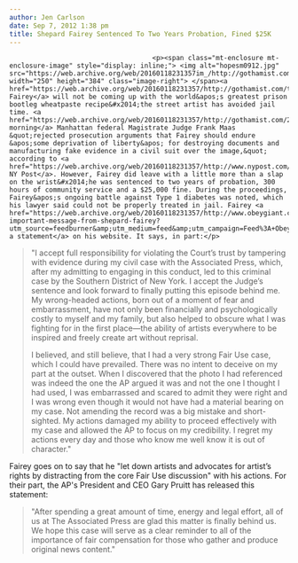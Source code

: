 ```yaml
---
author: Jen Carlson
date: Sep 7, 2012 1:38 pm
title: Shepard Fairey Sentenced To Two Years Probation, Fined $25K
---
```


	
										<p><span class="mt-enclosure mt-enclosure-image" style="display: inline;"> <img alt="hopesm0912.jpg" src="https://web.archive.org/web/20160118231357im_/http://gothamist.com/attachments/arts_jen/hopesm0912.jpg" width="250" height="384" class="image-right"> </span><a href="https://web.archive.org/web/20160118231357/http://gothamist.com/tags/shepardfairey">Shepard Fairey</a> will not be coming up with the world&apos;s greatest prison bootleg wheatpaste recipe&#x2014;the street artist has avoided jail time. <a href="https://web.archive.org/web/20160118231357/http://gothamist.com/2012/09/07/shepard_fairey_2.php">This morning</a> Manhattan federal Magistrate Judge Frank Maas &quot;rejected prosecution arguments that Fairey should endure &apos;some deprivation of liberty&apos; for destroying documents and manufacturing fake evidence in a civil suit over the image,&quot; according to <a href="https://web.archive.org/web/20160118231357/http://www.nypost.com/p/news/local/manhattan/obama_hope_poster_artist_gets_probation_1Fqb5aJ19wbYJfO2jezyCI">the NY Post</a>. However, Fairey did leave with a little more than a slap on the wrist&#x2014;he was sentenced to two years of probation, 300 hours of community service and a $25,000 fine. During the proceedings, Fairey&apos;s ongoing battle against Type 1 diabetes was noted, which his lawyer said could not be properly treated in jail. Fairey <a href="https://web.archive.org/web/20160118231357/http://www.obeygiant.com/headlines/an-important-message-from-shepard-fairey?utm_source=feedburner&amp;utm_medium=feed&amp;utm_campaign=Feed%3A+ObeyGiant+%28Obey+Giant%29&amp;utm_content=Google+Reader">released a statement</a> on his website. It says, in part:</p>

<blockquote>&quot;I accept full responsibility for violating the Court&#x2019;s trust by tampering with evidence during my civil case with the Associated Press, which, after my admitting to engaging in this conduct, led to this criminal case by the Southern District of New York. I accept the Judge&#x2019;s sentence and look forward to finally putting this episode behind me. My wrong-headed actions, born out of a moment of fear and embarrassment, have not only been financially and psychologically costly to myself and my family, but also helped to obscure what I was fighting for in the first place&#x2014;the ability of artists everywhere to be inspired and freely create art without reprisal.

<p>I believed, and still believe, that I had a very strong Fair Use case, which I could have prevailed. There was no intent to deceive on my part at the outset. When I discovered that the photo I had referenced was indeed the one the AP argued it was and not the one I thought I had used, I was embarrassed and scared to admit they were right and I was wrong even though it would not have had a material bearing on my case. Not amending the record was a big mistake and short-sighted. My actions damaged my ability to proceed effectively with my case and allowed the AP to focus on my credibility. I regret my actions every day and those who know me well know it is out of character.&quot;</p></blockquote><p></p>

<p>Fairey goes on to say that he &quot;let down artists and advocates for artist&#x2019;s rights by distracting from the core Fair Use discussion&quot; with his actions. For their part, the AP&apos;s President and CEO Gary Pruitt has released this statement:</p><blockquote>&quot;After spending a great amount of time, energy and legal effort, all of us at The Associated Press are glad this matter is finally behind us. We hope this case will serve as a clear reminder to all of the importance of fair compensation for those who gather and produce original news content.&quot;</blockquote><p></p>					
										
									
				